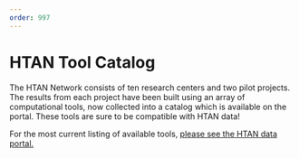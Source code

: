 ```yaml
---
order: 997
---
```


# HTAN Tool Catalog

The HTAN Network consists of ten research centers and two pilot projects. The results from each project have been built using an array of computational tools, now collected into a catalog which is available on the portal. These tools are sure to be compatible with HTAN data!

For the most current listing of available tools, [please see the HTAN data portal.](https://humantumoratlas.org/tools)
